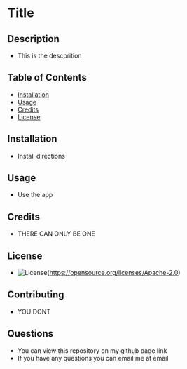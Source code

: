 # Title

  ## Description
  - This is the descprition

  ## Table of Contents
  - [Installation](#installation)
  - [Usage](#usage)
  - [Credits](#credits)
  - [License](#License)

  ## Installation
  - Install directions 

  ## Usage 
  - Use the app

  ## Credits
  - THERE CAN ONLY BE ONE

  ## License
  - ![License](https://img.shields.io/badge/License-Apache_2.0-blue.svg)(https://opensource.org/licenses/Apache-2.0)

  ## Contributing
  - YOU DONT

  ## Questions
  - You can view this repository on my github page link
  - If you have any questions you can email me at email
